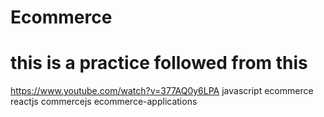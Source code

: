 # Ecommerce
# this is a practice followed from this 
https://www.youtube.com/watch?v=377AQ0y6LPA
javascript ecommerce reactjs commercejs ecommerce-applications